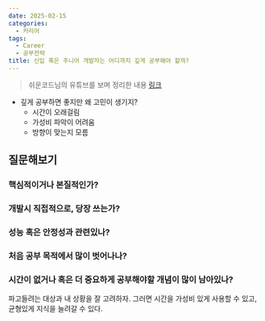 ```yaml
---
date: 2025-02-15
categories:
  - 커리어
tags:
  - Career
  - 공부전략
title: 신입 혹은 주니어 개발자는 어디까지 깊게 공부해야 할까?
---
```


> 쉬운코드님의 유튜브를 보며 정리한 내용 [링크](https://www.youtube.com/live/irY24LV_4U4?si=EZMLTgcCz8jjJYv1)

- 깊게 공부하면 좋지만 왜 고민이 생기지?
    - 시간이 오래걸림
    - 가성비 파악이 어려움
    - 방향이 맞는지 모름

## 질문해보기

### 핵심적이거나 본질적인가?

### 개발시 직접적으로, 당장 쓰는가?

### 성능 혹은 안정성과 관련있나?

### 처음 공부 목적에서 많이 벗어나나?

### 시간이 없거나 혹은 더 중요하게 공부해야할 개념이 많이 남아있나?

파고들려는 대상과 내 상황을 잘 고려하자. 그러면 시간을 가성비 있게 사용할 수 있고, 균형있게 지식을 늘려갈 수 있다.